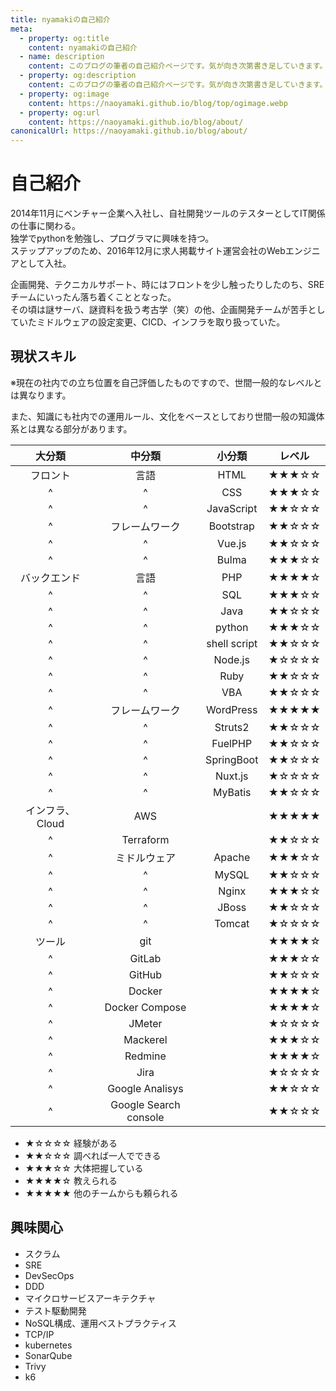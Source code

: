 ```yaml
---
title: nyamakiの自己紹介
meta:
  - property: og:title
    content: nyamakiの自己紹介
  - name: description
    content: このブログの筆者の自己紹介ページです。気が向き次第書き足していきます。
  - property: og:description
    content: このブログの筆者の自己紹介ページです。気が向き次第書き足していきます。
  - property: og:image
    content: https://naoyamaki.github.io/blog/top/ogimage.webp
  - property: og:url
    content: https://naoyamaki.github.io/blog/about/
canonicalUrl: https://naoyamaki.github.io/blog/about/
---
```

# 自己紹介

2014年11月にベンチャー企業へ入社し、自社開発ツールのテスターとしてIT関係の仕事に関わる。  
独学でpythonを勉強し、プログラマに興味を持つ。  
ステップアップのため、2016年12月に求人掲載サイト運営会社のWebエンジニアとして入社。

企画開発、テクニカルサポート、時にはフロントを少し触ったりしたのち、SREチームにいったん落ち着くこととなった。  
その頃は謎サーバ、謎資料を扱う考古学（笑）の他、企画開発チームが苦手としていたミドルウェアの設定変更、CICD、インフラを取り扱っていた。  

## 現状スキル

※現在の社内での立ち位置を自己評価したものですので、世間一般的なレベルとは異なります。

また、知識にも社内での運用ルール、文化をベースとしており世間一般の知識体系とは異なる部分があります。

|大分類|中分類|小分類|レベル|
|:-:|:-:|:-:|:-:|
|フロント|言語|HTML|★★★☆☆|
|^|^|CSS|★★★☆☆|
|^|^|JavaScript|★★☆☆☆|
|^|フレームワーク|Bootstrap|★★☆☆☆|
|^|^|Vue.js|★★☆☆☆|
|^|^|Bulma|★★★☆☆|
|バックエンド|言語|PHP|★★★★☆|
|^|^|SQL|★★★☆☆|
|^|^|Java|★★☆☆☆|
|^|^|python|★★★☆☆|
|^|^|shell script|★★☆☆☆|
|^|^|Node.js|★☆☆☆☆|
|^|^|Ruby|★★☆☆☆|
|^|^|VBA|★★☆☆☆|
|^|フレームワーク|WordPress|★★★★★|
|^|^|Struts2|★★☆☆☆|
|^|^|FuelPHP|★★☆☆☆|
|^|^|SpringBoot|★★☆☆☆|
|^|^|Nuxt.js|★☆☆☆☆|
|^|^|MyBatis|★★☆☆☆|
|インフラ、Cloud|AWS||★★★★★|
|^|Terraform||★★☆☆☆|
|^|ミドルウェア|Apache|★★★☆☆|
|^|^|MySQL|★★☆☆☆|
|^|^|Nginx|★★★☆☆|
|^|^|JBoss|★★☆☆☆|
|^|^|Tomcat|★☆☆☆☆|
|ツール|git||★★★★☆|
|^|GitLab||★★★☆☆|
|^|GitHub||★★☆☆☆|
|^|Docker||★★★★☆|
|^|Docker Compose||★★★★☆|
|^|JMeter||★☆☆☆☆|
|^|Mackerel||★★★☆☆|
|^|Redmine||★★★★☆|
|^|Jira||★☆☆☆☆|
|^|Google Analisys||★★☆☆☆|
|^|Google Search console||★★☆☆☆|

- ★☆☆☆☆ 経験がある
- ★★☆☆☆ 調べれば一人でできる
- ★★★☆☆ 大体把握している
- ★★★★☆ 教えられる
- ★★★★★ 他のチームからも頼られる

## 興味関心

- スクラム
- SRE
- DevSecOps
- DDD
- マイクロサービスアーキテクチャ
- テスト駆動開発
- NoSQL構成、運用ベストプラクティス
- TCP/IP
- kubernetes
- SonarQube
- Trivy
- k6